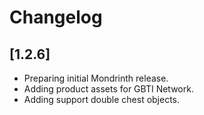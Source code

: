 # Changelog

## [1.2.6]

- Preparing initial Mondrinth release.
- Adding product assets for GBTI Network.
- Adding support double chest objects.